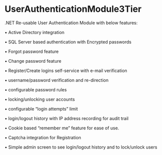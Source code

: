 # UserAuthenticationModule3Tier

.NET Re-usable User Authentication Module with below features: 

•	Active Directory integration

•	SQL Server based authentication with Encrypted passwords

•	Forgot password feature 

•	Change password feature 

•	Register/Create logins self-service with e-mail verification

•	username/password verification and re-direction 

•	configurable password rules 

•	locking/unlocking user accounts 

•	configurable “login attempts” limit 

•	login/logout history with IP address recording for audit trail 

•	Cookie based “remember me” feature for ease of use. 

•	Captcha integration for Registration

•	Simple admin screen to see login/logout history and to lock/unlock users
